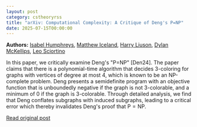 ```yaml
---
layout: post
category: cstheoryrss
title: "arXiv: Computational Complexity: A Critique of Deng's P=NP"
date: 2025-07-15T00:00:00
---
```


**Authors:** [Isabel Humphreys](https://dblp.uni-trier.de/search?q=Isabel+Humphreys), [Matthew Iceland](https://dblp.uni-trier.de/search?q=Matthew+Iceland), [Harry Liuson](https://dblp.uni-trier.de/search?q=Harry+Liuson), [Dylan McKellips](https://dblp.uni-trier.de/search?q=Dylan+McKellips), [Leo Sciortino](https://dblp.uni-trier.de/search?q=Leo+Sciortino)

In this paper, we critically examine Deng's "P=NP" [Den24]. The paper claims
that there is a polynomial-time algorithm that decides 3-coloring for graphs
with vertices of degree at most 4, which is known to be an NP-complete problem.
Deng presents a semidefinite program with an objective function that is
unboundedly negative if the graph is not 3-colorable, and a minimum of 0 if the
graph is 3-colorable. Through detailed analysis, we find that Deng conflates
subgraphs with induced subgraphs, leading to a critical error which thereby
invalidates Deng's proof that $\text{P}=\text{NP}$.

[Read original post](http://arxiv.org/abs/2507.09018v1)

